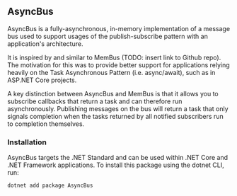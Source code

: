 ## AsyncBus

AsyncBus is a fully-asynchronous, in-memory implementation of a message bus used to support usages of the publish-subscribe pattern with an application's architecture.

It is inspired by and similar to MemBus (TODO: insert link to Github repo). The motivation for this was to provide better support for applications relying heavily on the Task Asynchronous Pattern (i.e. async/await), such as in ASP.NET Core projects.

A key distinction between AsyncBus and MemBus is that it allows you to subscribe callbacks that return a task and can therefore run asynchronously. Publishing messages on the bus will return a task that only signals completion when the tasks returned by all notified subscribers run to completion themselves.

### Installation

AsyncBus targets the .NET Standard and can be used within .NET Core and .NET Framework applications. To install this package using the dotnet CLI, run:

```
dotnet add package AsyncBus
```
